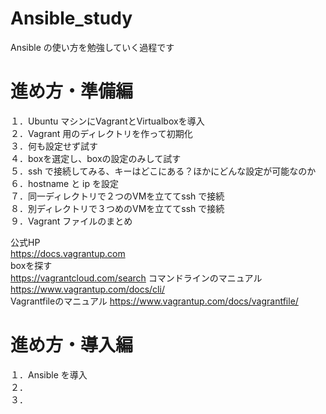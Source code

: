 # Ansible_study
Ansible の使い方を勉強していく過程です

# 進め方・準備編
１．Ubuntu マシンにVagrantとVirtualboxを導入  
２．Vagrant 用のディレクトリを作って初期化  
３．何も設定せず試す  
４．boxを選定し、boxの設定のみして試す  
５．ssh で接続してみる、キーはどこにある？ほかにどんな設定が可能なのか
６．hostname と ip を設定  
７．同一ディレクトリで２つのVMを立ててssh で接続  
８．別ディレクトリで３つめのVMを立ててssh で接続  
９．Vagrant ファイルのまとめ  

公式HP  
https://docs.vagrantup.com  
boxを探す  
https://vagrantcloud.com/search
コマンドラインのマニュアル  
https://www.vagrantup.com/docs/cli/  
Vagrantfileのマニュアル
https://www.vagrantup.com/docs/vagrantfile/  

# 進め方・導入編

１．Ansible を導入  
２．  
３．  
